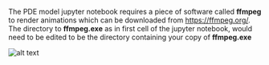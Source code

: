 
The PDE model jupyter notebook requires a piece of software called **ffmpeg** to render animations which can be downloaded from 
https://ffmpeg.org/. The directory to **ffmpeg.exe** as in first cell of the jupyter notebook, would need to be edited to be the directory containing your copy of **ffmpeg.exe**


![alt text](https://user-images.githubusercontent.com/79768007/221724571-4376469c-f2d3-40ba-a02e-149353e82ebd.gif)
